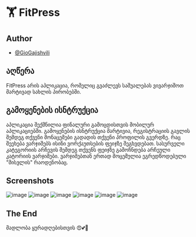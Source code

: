 # 🏋️‍ FitPress



## Author

- [@GioGajishvili](https://github.com/GioGajishvili)


## აღწერა
FitPress არის აპლიკაცია, რომელიც გვაძლევს საშუალებას ვივარჯიშოთ მარტივად სახლის პირობებში.
## გამოყენების ისნტრუქცია
აპლიკაცია შექმნილია ფინალური გამოცდისთვის მობილურ აპლიკაციებში.
გამოყენების ისნტრუქცია მარტივია, რეგისტრაციის გავლის შემდეგ თქვენი მონაცემები გადადის თქვენი პროფილის გვერდზე.
რაც შეეხება ვარჯიშებს ისინი ვორქაუთსების ფეიჯზე შეგხვდებათ. სასურველი კატეგორიის არჩევის შემდეგ თქვენს ფეიჯზე გამოჩნდება არჩეული კატორიის ვარჯიშები. ვარჯიშებთან ერთად მოცემულია ეგრედწოდებული "მისვლის"  რაოდენობაც. 
## Screenshots

![image](https://user-images.githubusercontent.com/93405662/149770615-74953603-cdeb-46df-ada7-7449a9e3c5df.png) ![image](https://user-images.githubusercontent.com/93405662/149770868-4511a852-35a9-4eb9-a1bf-b1f3b239d1c7.png) ![image](https://user-images.githubusercontent.com/93405662/149770012-42e4068e-a1d8-4653-a4e4-918111835057.png) ![image](https://user-images.githubusercontent.com/93405662/149770999-db0bc65b-0ccd-42f4-a478-b70cac88ee8c.png) ![image](https://user-images.githubusercontent.com/93405662/149770740-0677ff51-469f-4f4b-9da2-62538b35c5e8.png) ![image](https://user-images.githubusercontent.com/93405662/149774204-6cba5acf-a083-499a-831a-c1e93c40afc5.png)

## The End
მადლობა ყურადღებისთვის 😍💕🚀
